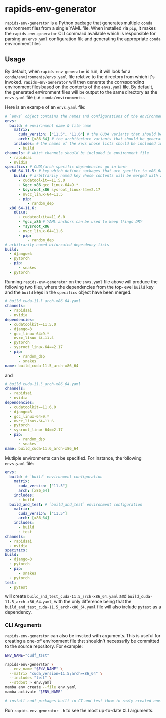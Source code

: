 # rapids-env-generator

`rapids-env-generator` is a Python package that generates multiple `conda` environment files from a single YAML file. When installed via `pip`, it makes the `rapids-env-generator` CLI command available which is responsible for parsing an `envs.yaml` configuration file and generating the appropriate `conda` environment files.

## Usage

By default, when `rapids-env-generator` is run, it will look for a `conda/environments/envs.yaml` file relative to the directory from which it's invoked. `rapids-env-generator` will then generate the corresponding environment files based on the contents of the `envs.yaml` file. By default, the generated environment files will be output to the same directory as the `envs.yaml` file (i.e. `conda/environments`).

Here is an example of an `envs.yaml` file:

```yaml
# `envs` object contains the names and configurations of the environment files that should be created
envs:
  build: # environment name & file name
    matrix:
      cuda_version: ["11.5", "11.6"] # the CUDA variants that should be generated
      arch: [x86_64] # the architecture variants that should be generated
    includes: # the names of the keys whose lists should be included in the final environment file
      - build
channels: # which channels should be included in environment file
  - rapidsai
  - nvidia
specifics: # CUDA/arch specific dependencies go in here
  x86_64-11.5: # key which defines packages that are specific to x86_64 architecture and CUDA 11.5
    build: # arbitrarily named key whose contents will be merged with a top-level `build` list if it exists
      - cudatoolkit==11.5.0
      - &gcc_x86 gcc_linux-64=9.*
      - &sysroot_x86 sysroot_linux-64==2.17
      - nvcc_linux-64=11.5
      - pip:
          - random_dep
  x86_64-11.6:
    build:
      - cudatoolkit==11.6.0
      - *gcc_x86 # YAML anchors can be used to keep things DRY
      - *sysroot_x86
      - nvcc_linux-64=11.6
      - pip:
          - random_dep
# arbitrarily named bifurcated dependency lists
build:
  - django=3
  - pytorch
  - pip:
      - snakes
  - pytorch
```

Running `rapids-env-generator` on the `envs.yaml` file above will produce the following two files, where the dependencies from the top-level `build` key and the `build` keys in the `specifics` object have been merged.

```yaml
# build_cuda-11.5_arch-x86_64.yaml
channels:
  - rapidsai
  - nvidia
dependencies:
  - cudatoolkit==11.5.0
  - django=3
  - gcc_linux-64=9.*
  - nvcc_linux-64=11.5
  - pytorch
  - sysroot_linux-64==2.17
  - pip:
      - random_dep
      - snakes
name: build_cuda-11.5_arch-x86_64
```

and

```yaml
# build_cuda-11.6_arch-x86_64.yaml
channels:
  - rapidsai
  - nvidia
dependencies:
  - cudatoolkit==11.6.0
  - django=3
  - gcc_linux-64=9.*
  - nvcc_linux-64=11.6
  - pytorch
  - sysroot_linux-64==2.17
  - pip:
      - random_dep
      - snakes
name: build_cuda-11.6_arch-x86_64
```

Mutliple environments can be specified. For instance, the following `envs.yaml` file:

```yaml
envs:
  build: # `build` environment configuration
    matrix:
      cuda_version: ["11.5"]
      arch: [x86_64]
    includes:
      - build
  build_and_test: # `build_and_test` environment configuration
    matrix:
      cuda_version: ["11.5"]
      arch: [x86_64]
    includes:
      - build
      - test
channels:
  - rapidsai
  - nvidia
specifics:
build:
  - django=3
  - pytorch
  - pip:
      - snakes
  - pytorch
test:
  - pytest
```

will create `build_and_test_cuda-11.5_arch-x86_64.yaml` and `build_cuda-11.5_arch-x86_64.yaml`, with the only difference being that the `build_and_test_cuda-11.5_arch-x86_64.yaml` file will also include `pytest` as a dependency.

### CLI Arguments

`rapids-env-generator` can also be invoked with arguments. This is useful for creating a one-off environment file that shouldn't necessarily be committed to the source repository. For example:

```sh
ENV_NAME="cudf_test"

rapids-env-generator \
  --env_name "$ENV_NAME" \
  --matrix "cuda_version=11.5;arch=x86_64" \
  --includes "test" \
  --stdout > env.yaml
mamba env create --file env.yaml
mamba activate "$ENV_NAME"

# install cudf packages built in CI and test them in newly created environment...
```

Run `rapids-env-generator -h` to see the most up-to-date CLI arguments.
